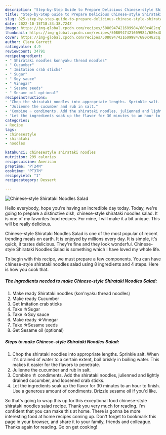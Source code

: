 ```yaml
---
description: "Step-by-Step Guide to Prepare Delicious Chinese-style Shirataki Noodles Salad"
title: "Step-by-Step Guide to Prepare Delicious Chinese-style Shirataki Noodles Salad"
slug: 825-step-by-step-guide-to-prepare-delicious-chinese-style-shirataki-noodles-salad
date: 2022-10-15T18:33:38.724Z
image: https://img-global.cpcdn.com/recipes/5080947421609984/680x482cq70/chinese-style-shirataki-noodles-salad-recipe-main-photo.jpg
thumbnail: https://img-global.cpcdn.com/recipes/5080947421609984/680x482cq70/chinese-style-shirataki-noodles-salad-recipe-main-photo.jpg
cover: https://img-global.cpcdn.com/recipes/5080947421609984/680x482cq70/chinese-style-shirataki-noodles-salad-recipe-main-photo.jpg
author: Clara Garrett
ratingvalue: 4.9
reviewcount: 34791
recipeingredient:
- " Shirataki noodles konnyaku thread noodles"
- " Cucumber"
- " Imitation crab sticks"
- " Sugar"
- " Soy sauce"
- " Vinegar"
- " Sesame seeds"
- " Sesame oil optional"
recipeinstructions:
- "Chop the shirataki noodles into appropriate lengths. Sprinkle salt. When it&#39;s drained of water to a certain extent, boil briskly in boiling water. This makes it easier for the flavors to penetrate."
- "Julienne the cucumber and rub in salt."
- "Combine ☆ condiments. Add the shirataki noodles, julienned and lightly drained cucumber, and loosened crab sticks."
- "Let the ingredients soak up the flavor for 30 minutes to an hour to finish. Use a generous amount of condiments. Drizzle sesame oil if you&#39;d like."
categories:
- Recipe
tags:
- chinesestyle
- shirataki
- noodles

katakunci: chinesestyle shirataki noodles 
nutrition: 299 calories
recipecuisine: American
preptime: "PT24M"
cooktime: "PT37M"
recipeyield: "1"
recipecategory: Dessert

---
```



![Chinese-style Shirataki Noodles Salad](https://img-global.cpcdn.com/recipes/5080947421609984/680x482cq70/chinese-style-shirataki-noodles-salad-recipe-main-photo.jpg)

Hello everybody, hope you're having an incredible day today. Today, we're going to prepare a distinctive dish, chinese-style shirataki noodles salad. It is one of my favorites food recipes. For mine, I will make it a bit unique. This will be really delicious.



Chinese-style Shirataki Noodles Salad is one of the most popular of recent trending meals on earth. It is enjoyed by millions every day. It is simple, it's quick, it tastes delicious. They're fine and they look wonderful. Chinese-style Shirataki Noodles Salad is something which I have loved my whole life.


To begin with this recipe, we must prepare a few components. You can have chinese-style shirataki noodles salad using 8 ingredients and 4 steps. Here is how you cook that.

<!--inarticleads1-->

##### The ingredients needed to make Chinese-style Shirataki Noodles Salad:

1. Make ready  Shirataki noodles (kon&#39;nyaku thread noodles)
1. Make ready  Cucumber
1. Get  Imitation crab sticks
1. Take  ☆Sugar
1. Take  ☆Soy sauce
1. Make ready  ☆Vinegar
1. Take  ☆Sesame seeds
1. Get  Sesame oil (optional)




<!--inarticleads2-->

##### Steps to make Chinese-style Shirataki Noodles Salad:

1. Chop the shirataki noodles into appropriate lengths. Sprinkle salt. When it&#39;s drained of water to a certain extent, boil briskly in boiling water. This makes it easier for the flavors to penetrate.
1. Julienne the cucumber and rub in salt.
1. Combine ☆ condiments. Add the shirataki noodles, julienned and lightly drained cucumber, and loosened crab sticks.
1. Let the ingredients soak up the flavor for 30 minutes to an hour to finish. Use a generous amount of condiments. Drizzle sesame oil if you&#39;d like.




So that's going to wrap this up for this exceptional food chinese-style shirataki noodles salad recipe. Thank you very much for reading. I'm confident that you can make this at home. There is gonna be more interesting food at home recipes coming up. Don't forget to bookmark this page in your browser, and share it to your family, friends and colleague. Thanks again for reading. Go on get cooking!
